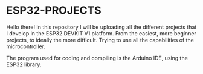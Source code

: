 # ESP32-PROJECTS
Hello there!
In this repository I will be uploading all the different projects that I develop in the ESP32 DEVKIT V1 platform.
From the easiest, more beginner projects, to ideally the more difficult. Trying to use all the capabilities of the microcontroller.  

The program used for coding and compiling is the Arduino IDE, using the ESP32 library.
